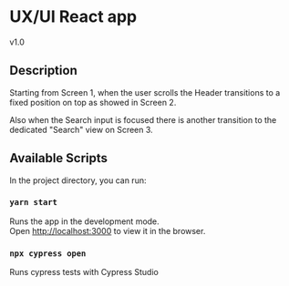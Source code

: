 # UX/UI React app

v1.0

## Description

Starting from Screen 1, when the user scrolls the Header transitions to a fixed position on top as showed in Screen 2.

Also when the Search input is focused there is another transition to the dedicated "Search" view on Screen 3.


## Available Scripts

In the project directory, you can run:

### `yarn start`

Runs the app in the development mode.\
Open [http://localhost:3000](http://localhost:3000) to view it in the browser.

### `npx cypress open`

Runs cypress tests with Cypress Studio


